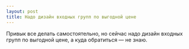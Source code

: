 ```yaml
---
layout: post 
title: Надо дизайн входных групп по выгодной цене 
--- 
```

Привык все делать самостоятельно, но сейчас надо дизайн входных групп по выгодной цене, а куда обратиться — не знаю.